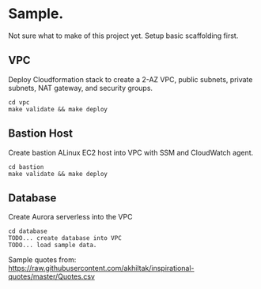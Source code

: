 # Sample. 

Not sure what to make of this project yet. Setup basic scaffolding first.

## VPC

Deploy Cloudformation stack to create a 2-AZ VPC, public subnets, private subnets, NAT gateway, and security groups.

```
cd vpc
make validate && make deploy
```

## Bastion Host

Create bastion ALinux EC2 host into VPC with SSM and CloudWatch agent.

```
cd bastion
make validate && make deploy
```

## Database 

Create Aurora serverless into the VPC

```
cd database
TODO... create database into VPC
TODO... load sample data.
```

Sample quotes from: https://raw.githubusercontent.com/akhiltak/inspirational-quotes/master/Quotes.csv
